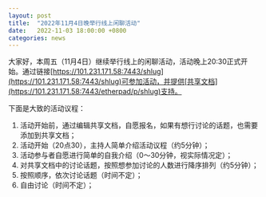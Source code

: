 ```yaml
---
layout: post
title:  "2022年11月4日晚举行线上闲聊活动"
date:   2022-11-03 18:00:00 +0800
categories: news
---
```

大家好，本周五（11月4日）继续举行线上的闲聊活动，活动晚上20:30正式开始。通过链接[https://101.231.171.58:7443/shlug](https://101.231.171.58:7443/shlug)可参加活动，并提供[共享文档](https://101.231.171.58:7443/etherpad/p/shlug)支持。

下面是大致的活动议程：

1. 活动开始前，通过编辑共享文档，自愿报名，如果有想行讨论的话题，也需要添加到共享文档；
2. 活动开始（20点30），主持人简单介绍活动议程（约5分钟）；
3. 活动参与者自愿进行简单的自我介绍（0～30分钟，视实际情况定）；
4. 对共享文档中的讨论话题，按照想参加讨论的人数进行降序排列（约5分钟）；
5. 按照顺序，依次讨论话题（时间不定）；
6. 自由讨论（时间不定）；

